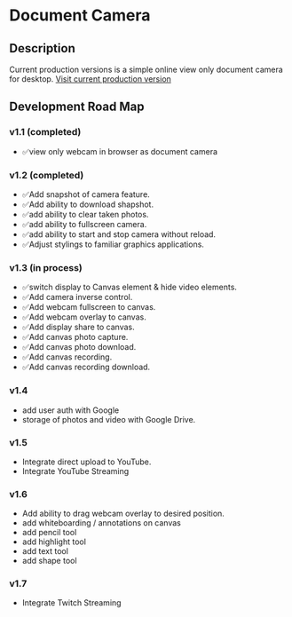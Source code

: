 # Document Camera

## Description
Current production versions is a simple online view only document camera for desktop.
[Visit current production version](https://apps4everyone.tech/apps/doc-cam/index.html)

## Development Road Map

  ### v1.1 (completed)
  - ✅view only webcam in browser as document camera
  
  ### v1.2 (completed)
  - ✅Add snapshot of camera feature.
  - ✅Add ability to download shapshot.
  - ✅add ability to clear taken photos.
  - ✅add ability to fullscreen camera.
  - ✅add ability to start and stop camera without reload.
  - ✅Adjust stylings to familiar graphics applications.

  ### v1.3 (in process)
  - ✅switch display to Canvas element & hide video elements.
  - ✅Add camera inverse control.
  - ✅Add webcam fullscreen to canvas.
  - ✅Add webcam overlay to canvas.
  - ✅Add display share to canvas.
  - ✅Add canvas photo capture.
  - ✅Add canvas photo download.
  - ✅Add canvas recording.
  - ✅Add canvas recording download.

  ### v1.4
  - add user auth with Google
  - storage of photos and video with Google Drive. 

  ### v1.5
  - Integrate direct upload to YouTube.
  - Integrate YouTube Streaming
  
  ### v1.6
  - Add ability to drag webcam overlay to desired position.
  - add whiteboarding / annotations on canvas
  - add pencil tool
  - add highlight tool
  - add text tool
  - add shape tool

  ### v1.7
  - Integrate Twitch Streaming
  
    
